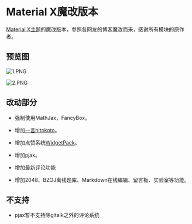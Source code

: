 # Material X魔改版本

[Material X主题](https://github.com/xaoxuu/hexo-theme-material-x)的魔改版本，参照各网友的博客魔改而来，感谢所有模块的原作者。

## 预览图

![1.PNG](https://i.loli.net/2020/02/08/pRWzTi9ZlUX6ohF.png)

![2.PNG](https://i.loli.net/2020/02/08/i6LaPtVCx58MyFd.png)

## 改动部分

- 强制使用MathJax，FancyBox。

- 增加[一言hitokoto](https://hitokoto.cn/)。
- 增加点赞系统[WidgetPack](https://widgetpack.com/)。
- 增加pjax。
- 增加最新评论功能
- 增加2048、BZOJ离线题库、Markdown在线编辑、留言板、实验室等功能。

## 不支持

- pjax暂不支持除gitalk之外的评论系统